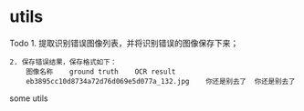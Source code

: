 # utils

Todo
	1. 提取识别错误图像列表，并将识别错误的图像保存下来；
	
	2. 保存错误结果，保存格式如下：
		图像名称	ground truth	OCR result
		eb3895cc10d8734a72d76d069e5d077a_132.jpg 	你还是别去了	你还是别去了
	
some utils

